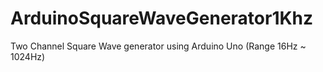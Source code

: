 # ArduinoSquareWaveGenerator1Khz
Two Channel Square Wave generator using Arduino Uno (Range 16Hz ~ 1024Hz)
